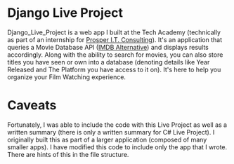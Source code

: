 # Django Live Project

Django_Live_Project is a web app I built at the Tech Academy (technically as part of an internship for [Prosper I.T. Consulting](https://www.learncodinganywhere.com/ProsperITConsulting)). It's an application that queries a Movie Database API ([IMDB Alternative](https://rapidapi.com/rapidapi/api/movie-database-imdb-alternative/details)) and displays results accordingly.  Along with the ability to search for movies, you can also store titles you have seen or own into a database (denoting details like Year Released and The Platform you have access to it on).  It's here to help you organize your Film Watching experience.   


# Caveats
Fortunately, I was able to include the code with this Live Project as well as a written summary (there is only a written summary for C# Live Project). I originally built this as part of a larger application (composed of many smaller apps).  I have modified this code to include only the app that I wrote.  There are hints of this in the file structure. 
